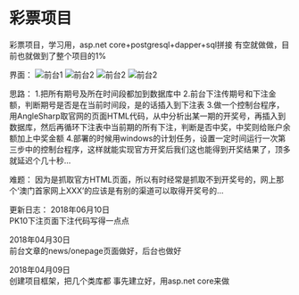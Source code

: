 # 彩票项目
彩票项目，学习用，asp.net core+postgresql+dapper+sql拼接  有空就做做，目前也就做到了整个项目的1%  

界面：
 ![前台1](http://ohpxbzczu.bkt.clouddn.com/wlgj1.png)
 ![前台2](http://ohpxbzczu.bkt.clouddn.com/wlgj2.png)
 ![前台2](http://ohpxbzczu.bkt.clouddn.com/wlgj3.png)
 ![前台2](http://ohpxbzczu.bkt.clouddn.com/wlgj4.png)

思路： 
 1.把所有期号及所在时间段都加到数据库中 
 2.前台下注传期号和下注金额，判断期号是否是在当前时间段，是的话插入到下注表 
 3.做一个控制台程序，用AngleSharp取官网的页面HTML代码，从中分析出某一期的开奖号，再插入到数据库，然后再循环下注表中当前期的所有下注，判断是否中奖，中奖则给账户余额加上中奖金额 
 4.部署的时候用windows的计划任务，设置一定时间运行一次第三步中的控制台程序，这样就能实现官方开奖后我们这也能得到开奖结果了，顶多就延迟个几十秒...  
 
难题： 
 因为是抓取官方HTML页面，所以有时经常是抓取不到开奖号的，网上那个‘澳门首家网上XXX’的应该是有别的渠道可以取得开奖号的...  
 
更新日志： 
 2018年06月10日  
  PK10下注页面下注代码写得一点点  
  
 2018年04月30日  
  前台文章的news/onepage页面做好，后台也做好  
  
 2018年04月09日  
  创建项目框架，把几个类库都 事先建立好，用asp.net core来做
